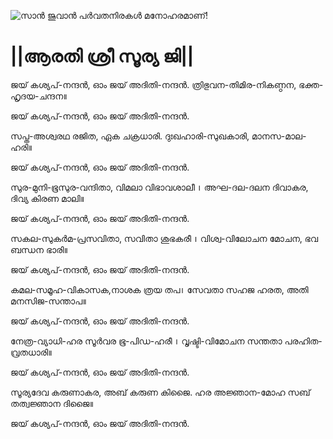 ![സാൻ ജുവാൻ പർവതനിരകൾ മനോഹരമാണ്!](lib/assets/images/artis/img.png "San Juan Mountains")

# ||ആരതി ശ്രീ സൂര്യ ജി||

ജയ് കശ്യപ്-നന്ദൻ, ഓം ജയ് അദിതി-നന്ദൻ.
ത്രിഭുവന-തിമിര-നികണ്ഠന, ഭക്ത-ഹൃദയ-ചന്ദന॥

ജയ് കശ്യപ്-നന്ദൻ, ഓം ജയ് അദിതി-നന്ദൻ.

സപ്ത-അശ്വരഥ രജിത, ഏക ചക്രധാരി.
ദുഃഖഹാരി-സുഖകാരി, മാനസ-മാല-ഹരി॥

ജയ് കശ്യപ്-നന്ദൻ, ഓം ജയ് അദിതി-നന്ദൻ.

സുര-മുനി-ഭൂസുര-വന്ദിതാ, വിമലാ വിഭാവശാലീ ।
അഘ-ദല-ദലന ദിവാകര, ദിവ്യ കിരണ മാലി॥

ജയ് കശ്യപ്-നന്ദൻ, ഓം ജയ് അദിതി-നന്ദൻ.

സകല-സുകർമ-പ്രസവിതാ, സവിതാ ശുഭകരീ ।
വിശ്വ-വിലോചന മോചന, ഭവ ബന്ധന ഭാരി॥

ജയ് കശ്യപ്-നന്ദൻ, ഓം ജയ് അദിതി-നന്ദൻ.

കമല-സമൂഹ-വികാസക,നാശക ത്രയ തപ।
സേവതാ സഹജ ഹരത, അതി മനസിജ-സന്താപ॥

ജയ് കശ്യപ്-നന്ദൻ, ഓം ജയ് അദിതി-നന്ദൻ.

നേത്ര-വ്യാധി-ഹര സൂർവര ഭൂ-പിഡ-ഹരീ ।
വൃഷ്ടി-വിമോചന സന്തതാ പരഹിത-വ്രതധാരി॥

ജയ് കശ്യപ്-നന്ദൻ, ഓം ജയ് അദിതി-നന്ദൻ.

സൂര്യദേവ കരുണാകര, അബ് കരുണ കിജൈ.
ഹര അജ്ഞാന-മോഹ സബ് തത്വജ്ഞാന ദിജൈ॥

ജയ് കശ്യപ്-നന്ദൻ, ഓം ജയ് അദിതി-നന്ദൻ.